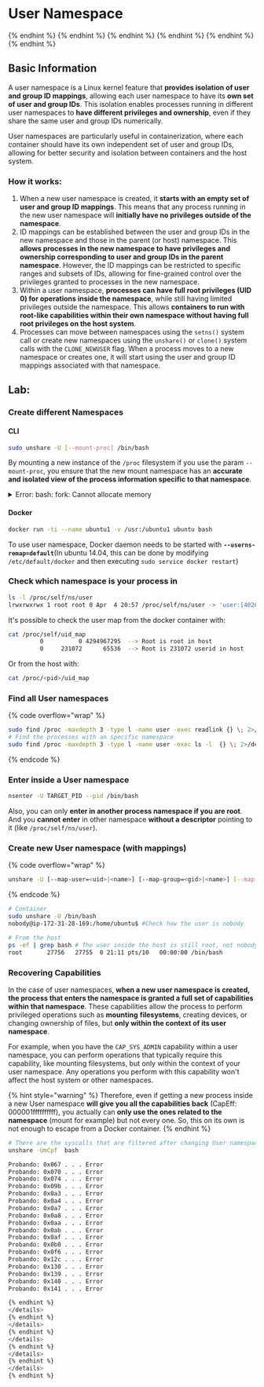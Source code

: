 # User Namespace

{% endhint %}
{% endhint %}
{% endhint %}
{% endhint %}
{% endhint %}
{% endhint %}

## Basic Information

A user namespace is a Linux kernel feature that **provides isolation of user and group ID mappings**, allowing each user namespace to have its **own set of user and group IDs**. This isolation enables processes running in different user namespaces to **have different privileges and ownership**, even if they share the same user and group IDs numerically.

User namespaces are particularly useful in containerization, where each container should have its own independent set of user and group IDs, allowing for better security and isolation between containers and the host system.

### How it works:

1. When a new user namespace is created, it **starts with an empty set of user and group ID mappings**. This means that any process running in the new user namespace will **initially have no privileges outside of the namespace**.
2. ID mappings can be established between the user and group IDs in the new namespace and those in the parent (or host) namespace. This **allows processes in the new namespace to have privileges and ownership corresponding to user and group IDs in the parent namespace**. However, the ID mappings can be restricted to specific ranges and subsets of IDs, allowing for fine-grained control over the privileges granted to processes in the new namespace.
3. Within a user namespace, **processes can have full root privileges (UID 0) for operations inside the namespace**, while still having limited privileges outside the namespace. This allows **containers to run with root-like capabilities within their own namespace without having full root privileges on the host system**.
4. Processes can move between namespaces using the `setns()` system call or create new namespaces using the `unshare()` or `clone()` system calls with the `CLONE_NEWUSER` flag. When a process moves to a new namespace or creates one, it will start using the user and group ID mappings associated with that namespace.

## Lab:

### Create different Namespaces

#### CLI

```bash
sudo unshare -U [--mount-proc] /bin/bash
```

By mounting a new instance of the `/proc` filesystem if you use the param `--mount-proc`, you ensure that the new mount namespace has an **accurate and isolated view of the process information specific to that namespace**.

<details>

<summary>Error: bash: fork: Cannot allocate memory</summary>

When `unshare` is executed without the `-f` option, an error is encountered due to the way Linux handles new PID (Process ID) namespaces. The key details and the solution are outlined below:

1. **Problem Explanation**:
    - The Linux kernel allows a process to create new namespaces using the `unshare` system call. However, the process that initiates the creation of a new PID namespace (referred to as the "unshare" process) does not enter the new namespace; only its child processes do.
    - Running `%unshare -p /bin/bash%` starts `/bin/bash` in the same process as `unshare`. Consequently, `/bin/bash` and its child processes are in the original PID namespace.
    - The first child process of `/bin/bash` in the new namespace becomes PID 1. When this process exits, it triggers the cleanup of the namespace if there are no other processes, as PID 1 has the special role of adopting orphan processes. The Linux kernel will then disable PID allocation in that namespace.

2. **Consequence**:
    - The exit of PID 1 in a new namespace leads to the cleaning of the `PIDNS_HASH_ADDING` flag. This results in the `alloc_pid` function failing to allocate a new PID when creating a new process, producing the "Cannot allocate memory" error.

3. **Solution**:
    - The issue can be resolved by using the `-f` option with `unshare`. This option makes `unshare` fork a new process after creating the new PID namespace.
    - Executing `%unshare -fp /bin/bash%` ensures that the `unshare` command itself becomes PID 1 in the new namespace. `/bin/bash` and its child processes are then safely contained within this new namespace, preventing the premature exit of PID 1 and allowing normal PID allocation.

By ensuring that `unshare` runs with the `-f` flag, the new PID namespace is correctly maintained, allowing `/bin/bash` and its sub-processes to operate without encountering the memory allocation error.

</details>

#### Docker

```bash
docker run -ti --name ubuntu1 -v /usr:/ubuntu1 ubuntu bash
```

To use user namespace, Docker daemon needs to be started with **`--userns-remap=default`**(In ubuntu 14.04, this can be done by modifying `/etc/default/docker` and then executing `sudo service docker restart`)

### &#x20;Check which namespace is your process in

```bash
ls -l /proc/self/ns/user
lrwxrwxrwx 1 root root 0 Apr  4 20:57 /proc/self/ns/user -> 'user:[4026531837]'
```

It's possible to check the user map from the docker container with:

```bash
cat /proc/self/uid_map 
         0          0 4294967295  --> Root is root in host
         0     231072      65536  --> Root is 231072 userid in host
```

Or from the host with:

```bash
cat /proc/<pid>/uid_map 
```

### Find all User namespaces

{% code overflow="wrap" %}
```bash
sudo find /proc -maxdepth 3 -type l -name user -exec readlink {} \; 2>/dev/null | sort -u
# Find the processes with an specific namespace
sudo find /proc -maxdepth 3 -type l -name user -exec ls -l  {} \; 2>/dev/null | grep <ns-number>
```
{% endcode %}

### Enter inside a User namespace

```bash
nsenter -U TARGET_PID --pid /bin/bash
```

Also, you can only **enter in another process namespace if you are root**. And you **cannot** **enter** in other namespace **without a descriptor** pointing to it (like `/proc/self/ns/user`).

### Create new User namespace (with mappings)

{% code overflow="wrap" %}
```bash
unshare -U [--map-user=<uid>|<name>] [--map-group=<gid>|<name>] [--map-root-user] [--map-current-user]
```
{% endcode %}

```bash
# Container
sudo unshare -U /bin/bash
nobody@ip-172-31-28-169:/home/ubuntu$ #Check how the user is nobody

# From the host
ps -ef | grep bash # The user inside the host is still root, not nobody
root       27756   27755  0 21:11 pts/10   00:00:00 /bin/bash
```

### Recovering Capabilities

In the case of user namespaces, **when a new user namespace is created, the process that enters the namespace is granted a full set of capabilities within that namespace**. These capabilities allow the process to perform privileged operations such as **mounting** **filesystems**, creating devices, or changing ownership of files, but **only within the context of its user namespace**.

For example, when you have the `CAP_SYS_ADMIN` capability within a user namespace, you can perform operations that typically require this capability, like mounting filesystems, but only within the context of your user namespace. Any operations you perform with this capability won't affect the host system or other namespaces.

{% hint style="warning" %}
Therefore, even if getting a new process inside a new User namespace **will give you all the capabilities back** (CapEff: 000001ffffffffff), you actually can **only use the ones related to the namespace** (mount for example) but not every one. So, this on its own is not enough to escape from a Docker container.
{% endhint %}

```bash
# There are the syscalls that are filtered after changing User namespace with:
unshare -UmCpf  bash

Probando: 0x067 . . . Error
Probando: 0x070 . . . Error
Probando: 0x074 . . . Error
Probando: 0x09b . . . Error
Probando: 0x0a3 . . . Error
Probando: 0x0a4 . . . Error
Probando: 0x0a7 . . . Error
Probando: 0x0a8 . . . Error
Probando: 0x0aa . . . Error
Probando: 0x0ab . . . Error
Probando: 0x0af . . . Error
Probando: 0x0b0 . . . Error
Probando: 0x0f6 . . . Error
Probando: 0x12c . . . Error
Probando: 0x130 . . . Error
Probando: 0x139 . . . Error
Probando: 0x140 . . . Error
Probando: 0x141 . . . Error

{% endhint %}
</details>
{% endhint %}
</details>
{% endhint %}
</details>
{% endhint %}
</details>
{% endhint %}
</details>
{% endhint %}
